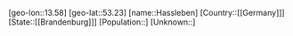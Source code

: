 ﻿---
location: [53.23,13.58]
type: City
tags:
- geo/City


SpocWebEntityId: 30796
isDeleted: false
confidential: public

---
[geo-lon::13.58]
[geo-lat::53.23]
[name::Hassleben]
[Country::[[Germany]]]
[State::[[Brandenburg]]]
[Population::]
[Unknown::]

